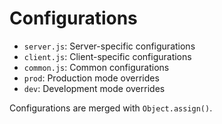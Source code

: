 # Configurations

- `server.js`: Server-specific configurations
- `client.js`: Client-specific configurations
- `common.js`: Common configurations
- `prod`: Production mode overrides
- `dev`: Development mode overrides

Configurations are merged with `Object.assign()`.
